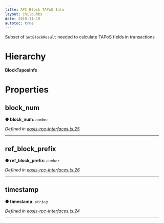 ```yaml
---
title: API Block TAPoS Info 
layout: child.hbs
date: 2018-11-19
autotoc: true
---
```


Subset of `GetBlockResult` needed to calculate TAPoS fields in transactions

# Hierarchy

**BlockTaposInfo**

# Properties

<a id="block_num"></a>

##  block_num

**● block_num**: *`number`*

*Defined in [eosjs-rpc-interfaces.ts:25](https://github.com/EOSIO/eosjs/blob/e5ca122/src/eosjs-rpc-interfaces.ts#L25)*

___
<a id="ref_block_prefix"></a>

##  ref_block_prefix

**● ref_block_prefix**: *`number`*

*Defined in [eosjs-rpc-interfaces.ts:26](https://github.com/EOSIO/eosjs/blob/e5ca122/src/eosjs-rpc-interfaces.ts#L26)*

___
<a id="timestamp"></a>

##  timestamp

**● timestamp**: *`string`*

*Defined in [eosjs-rpc-interfaces.ts:24](https://github.com/EOSIO/eosjs/blob/e5ca122/src/eosjs-rpc-interfaces.ts#L24)*

___
